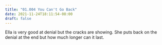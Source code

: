 ```yaml
---
title: "01.004 You Can't Go Back"
date: 2021-11-24T18:11:54-08:00
draft: false
---
```

Ella is very good at denial but the cracks are showing. She puts back on the denial at the end but how much longer can it last.
